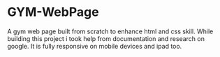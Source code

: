 # GYM-WebPage

A gym web page built from scratch to enhance html and css skill.
While building this project i took help from documentation and research on google.
It is fully responsive on mobile devices and ipad too.
